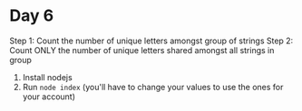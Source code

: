 # Day 6

Step 1: Count the number of unique letters amongst group of strings
Step 2: Count ONLY the number of unique letters shared amongst all strings in group

1. Install nodejs
2. Run `node index` (you'll have to change your values to use the ones for your account)
